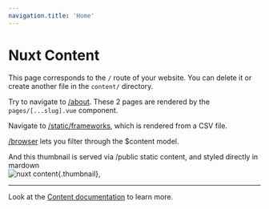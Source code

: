 ```yaml
---
navigation.title: 'Home'
---
```


# Nuxt Content

This page corresponds to the `/` route of your website. You can delete it or create another file in the `content/` directory.

Try to navigate to [/about](/about). These 2 pages are rendered by the `pages/[...slug].vue` component.

Navigate to [/static/frameworks](/static/frameworks), which is rendered from a CSV file. 

[/browser](/browser) lets you filter through the $content model.


And this thumbnail is served via /public static content, and styled directly in mardown  
![nuxt content](/img/content.nuxtjs.org.png){.thumbnail},


---

Look at the [Content documentation](https://content.nuxtjs.org/) to learn more.
